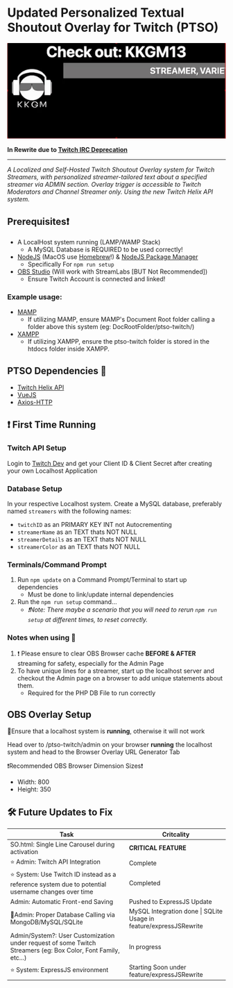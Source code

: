 # Updated Personalized Textual Shoutout Overlay for Twitch (PTSO)

![PTSO Twitch (Alpha V0.3)](ptso-twitch-alphaV0.3.gif)

**In Rewrite due to [Twitch IRC Deprecation](https://discuss.dev.twitch.tv/t/deprecation-of-chat-commands-through-irc/40486)**

-----
*A Localized and Self-Hosted Twitch Shoutout Overlay system for Twitch Streamers, with personalized streamer-tailored text about a specified streamer via ADMIN section. Overlay trigger is accessible to Twitch Moderators and Channel Streamer only. Using the new Twitch Helix API system.*

## Prerequisites❗
- A LocalHost system running (LAMP/WAMP Stack)
    - A MySQL Database is REQUIRED to be used correctly!
- [NodeJS](https://nodejs.org/en/download) (MacOS use [Homebrew](https://brew.sh)!) & [NodeJS Package Manager](https://npmjs.com)
    - Specifically For ```npm run setup```
- [OBS Studio](https://obsproject.com) (Will work with StreamLabs [BUT Not Recommended])
    - Ensure Twitch Account is connected and linked! 
### Example usage:
- [MAMP](https://www.mamp.info/)
    - If utilizing MAMP, ensure MAMP's Document Root folder calling a folder above this system (eg: DocRootFolder/ptso-twitch/)
- [XAMPP](https://www.apachefriends.org/download.html)
    - If utilizing XAMPP, ensure the ptso-twitch folder is stored in the htdocs folder inside XAMPP.
<!-- - [Express] -->
## PTSO Dependencies 🤝
- [Twitch Helix API](https://dev.twitch.tv/docs/api/)
- [VueJS](https://vuejs.org)
- [Axios-HTTP](http://axios-http.com)

## ❗️ First Time Running
### Twitch API Setup
Login to [Twitch Dev](https://dev.twitch.tv) and get your Client ID & Client Secret after creating your own Localhost Application
### Database Setup
In your respective Localhost system. Create a MySQL database, preferably named `streamers` with the following names:
- `twitchID` as an PRIMARY KEY INT not Autocrementing
- `streamerName` as an TEXT thats NOT NULL
- `streamerDetails` as an TEXT thats NOT NULL
- `streamerColor` as an TEXT thats NOT NULL

### Terminals/Command Prompt
1) Run ```npm update``` on a Command Prompt/Terminal to start up dependencies
    - Must be done to link/update internal dependencies
2) Run the ```npm run setup``` command...
    - *❗️Note: There maybe a scenario that you will need to rerun ```npm run setup``` at different times, to reset correctly.*

### Notes when using 📝
1) ❗️ Please ensure to clear OBS Browser cache **BEFORE & AFTER** streaming for safety, especially for the Admin Page
2) To have unique lines for a streamer, start up the localhost server and checkout the Admin page on a browser to add unique statements about them.
    - Required for the PHP DB File to run correctly 
## OBS Overlay Setup
🚨Ensure that a localhost system is **running**, otherwise it will not work

Head over to /ptso-twitch/admin on your browser **running** the localhost system and head to the Browser Overlay URL Generator Tab

❗Recommended OBS Browser Dimension Sizes❗
- Width: 800
- Height: 350

## 🛠️ Future Updates to Fix
|Task| Critcality |
|------|-------|
|SO.html: Single Line Carousel during activation| **CRITICAL FEATURE** | 
|⭐️ Admin: Twitch API Integration |Complete|
|⭐️ System: Use Twitch ID instead as a reference system due to potential username changes over time|Completed|
|Admin: Automatic Front-end Saving|Pushed to ExpressJS Update|
|📌Admin: Proper Database Calling via MongoDB/MySQL/SQLite|MySQL Integration done \| SQLite Usage in feature/expressJSRewrite|
|Admin/System?: User Customization under request of some Twitch Streamers (eg: Box Color, Font Family, etc...)|In progress|
|⭐️ System: ExpressJS environment|Starting Soon under feature/expressJSRewrite|